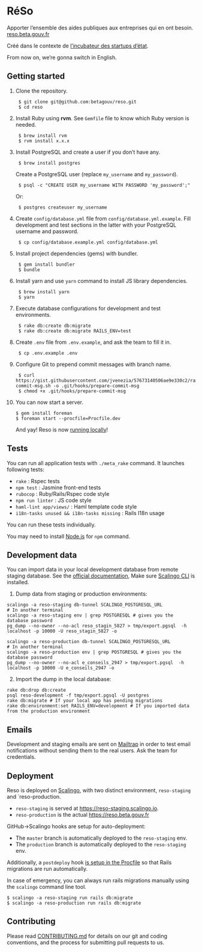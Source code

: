 # RéSo

Apporter l’ensemble des aides publiques aux entreprises qui en ont besoin. [reso.beta.gouv.fr](https://reso.beta.gouv.fr/)

Créé dans le contexte de [l’incubateur des startups d’état](https://beta.gouv.fr/).

From now on, we’re gonna switch in English.

## Getting started

1. Clone the repository.

        $ git clone git@github.com:betagouv/reso.git
        $ cd reso

2. Install Ruby using **rvm**. See `Gemfile` file to know which Ruby version is needed.

        $ brew install rvm
        $ rvm install x.x.x

3. Install PostgreSQL and create a user if you don’t have any.

        $ brew install postgres

    Create a PostgreSQL user (replace `my_username` and `my_password`).

        $ psql -c "CREATE USER my_username WITH PASSWORD 'my_password';"

    Or:

        $ postgres createuser my_username

4. Create `config/database.yml` file from `config/database.yml.example`. Fill development and test sections in the latter with your PostgreSQL username and password.

        $ cp config/database.example.yml config/database.yml

5. Install project dependencies (gems) with bundler.

        $ gem install bundler
        $ bundle

6. Install yarn and use `yarn` command to install JS library dependencies.

        $ brew install yarn
        $ yarn

7. Execute database configurations for development and test environments.

        $ rake db:create db:migrate
        $ rake db:create db:migrate RAILS_ENV=test

8. Create `.env` file from `.env.example`, and ask the team to fill it in.

        $ cp .env.example .env

9. Configure Git to prepend commit messages with branch name.

        $ curl https://gist.githubusercontent.com/jvenezia/57673140506ae9e330c2/raw/bff6973325b159254a3ba13c5cb9ac8fda8e382b/prepare-commit-msg.sh -o .git/hooks/prepare-commit-msg
        $ chmod +x .git/hooks/prepare-commit-msg

10. You can now start a server.

        $ gem install foreman
        $ foreman start --procfile=Procfile.dev

    And yay! Reso is now [running locally](http://localhost:3000)!

## Tests

You can run all application tests with `./meta_rake` command. It launches following tests:

- `rake` : Rspec tests
- `npm test` : Jasmine front-end tests
- `rubocop` : Ruby/Rails/Rspec code style
- `npm run linter` : JS code style
- `haml-lint app/views/` : Haml template code style
- `i18n-tasks unused && i18n-tasks missing` : Rails I18n usage

You can run these tests individually.

You may need to install [Node.js](https://nodejs.org/en/download/) for `npm` command.

## Development data

You can import data in your local development database from remote staging database. See the [official documentation](https://doc.scalingo.com/platform/databases/access), Make sure [Scalingo CLI](http://doc.scalingo.com/app/command-line-tool.html) is installed.

1. Dump data from staging or production environments:
````
scalingo -a reso-staging db-tunnel SCALINGO_POSTGRESQL_URL
# In another terminal
scalingo -a reso-staging env | grep POSTGRESQL # gives you the database password
pg_dump --no-owner --no-acl reso_stagin_5827 > tmp/export.pgsql  -h localhost -p 10000 -U reso_stagin_5827 -o
````

````
scalingo -a reso-production db-tunnel SCALINGO_POSTGRESQL_URL
# In another terminal
scalingo -a reso-production env | grep POSTGRESQL # gives you the database password
pg_dump --no-owner --no-acl e_conseils_2947 > tmp/export.pgsql  -h localhost -p 10000 -U e_conseils_2947 -o
````

2. Import the dump in the local database: 
````
rake db:drop db:create
psql reso-development -f tmp/export.pgsql -U postgres
rake db:migrate # If your local app has pending migrations
rake db:environment:set RAILS_ENV=development # If you imported data from the production environment
````

## Emails

Development and staging emails are sent on [Mailtrap](https://mailtrap.io/) in order to test email notifications without sending them to the real users. Ask the team for credentials.

## Deployment

Reso is deployed on [Scalingo](http://doc.scalingo.com/languages/ruby/getting-started-with-rails/), with two distinct environment, ``reso-staging`` and `reso-production.

* `reso-staging` is served at https://reso-staging.scalingo.io.
* ``reso-production`` is the actual https://reso.beta.gouv.fr

GitHub->Scalingo hooks are setup for auto-deployment:
* The `master` branch is automatically deployed to the `reso-staging` env.
* The `production` branch is automatically deployed to the `reso-staging` env.  

Additionally, a `postdeploy` hook [is setup in the Procfile](https://doc.scalingo.com/platform/app/postdeploy-hook#applying-migrations) so that Rails migrations are run automatically.  

In case of emergency, you can always run rails migrations manually using the `scalingo` command line tool.
    
    $ scalingo -a reso-staging run rails db:migrate
    $ scalingo -a reso-production run rails db:migrate 

## Contributing

Please read [CONTRIBUTING.md](CONTRIBUTING.md) for details on our git and coding conventions, and the process for submitting pull requests to us.
